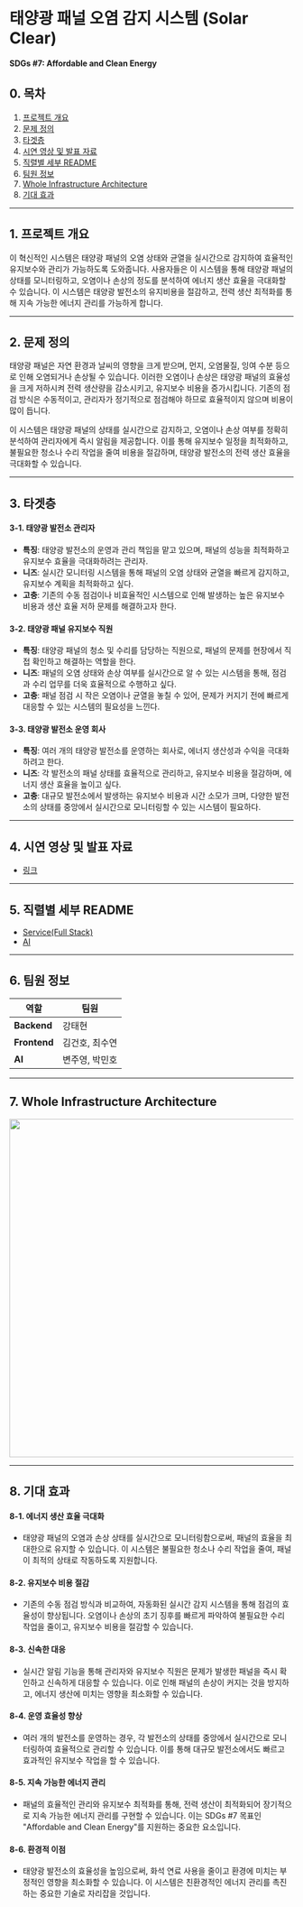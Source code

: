 # **태양광 패널 오염 감지 시스템 (Solar Clear)**  
**SDGs #7: Affordable and Clean Energy**  


## **0. 목차**  
1. [프로젝트 개요](#1-프로젝트-개요)  
2. [문제 정의](#2-문제-정의)  
3. [타겟층](#3-타겟층)    
4. [시연 영상 및 발표 자료](#4-시연-영상-및-발표-자료)  
5. [직렬별 세부 README](#5-직렬별-세부-readme)  
6. [팀원 정보](#6-팀원-정보)  
7. [Whole Infrastructure Architecture](#7-whole-infrastructure-architecture)  
8. [기대 효과](#8-기대-효과)  

---

## **1. 프로젝트 개요**  
이 혁신적인 시스템은 태양광 패널의 오염 상태와 균열을 실시간으로 감지하여 효율적인 유지보수와 관리가 가능하도록 도와줍니다. 사용자들은 이 시스템을 통해 태양광 패널의 상태를 모니터링하고, 오염이나 손상의 정도를 분석하여 에너지 생산 효율을 극대화할 수 있습니다. 이 시스템은 태양광 발전소의 유지비용을 절감하고, 전력 생산 최적화를 통해 지속 가능한 에너지 관리를 가능하게 합니다.

---

## **2. 문제 정의**  
태양광 패널은 자연 환경과 날씨의 영향을 크게 받으며, 먼지, 오염물질, 잉여 수분 등으로 인해 오염되거나 손상될 수 있습니다. 이러한 오염이나 손상은 태양광 패널의 효율성을 크게 저하시켜 전력 생산량을 감소시키고, 유지보수 비용을 증가시킵니다. 기존의 점검 방식은 수동적이고, 관리자가 정기적으로 점검해야 하므로 효율적이지 않으며 비용이 많이 듭니다.  

이 시스템은 태양광 패널의 상태를 실시간으로 감지하고, 오염이나 손상 여부를 정확히 분석하여 관리자에게 즉시 알림을 제공합니다. 이를 통해 유지보수 일정을 최적화하고, 불필요한 청소나 수리 작업을 줄여 비용을 절감하며, 태양광 발전소의 전력 생산 효율을 극대화할 수 있습니다.

---

## **3. 타겟층**  

#### **3-1. 태양광 발전소 관리자**  
- **특징**: 태양광 발전소의 운영과 관리 책임을 맡고 있으며, 패널의 성능을 최적화하고 유지보수 효율을 극대화하려는 관리자.  
- **니즈**: 실시간 모니터링 시스템을 통해 패널의 오염 상태와 균열을 빠르게 감지하고, 유지보수 계획을 최적화하고 싶다.  
- **고충**: 기존의 수동 점검이나 비효율적인 시스템으로 인해 발생하는 높은 유지보수 비용과 생산 효율 저하 문제를 해결하고자 한다.  

#### **3-2. 태양광 패널 유지보수 직원**  
- **특징**: 태양광 패널의 청소 및 수리를 담당하는 직원으로, 패널의 문제를 현장에서 직접 확인하고 해결하는 역할을 한다.  
- **니즈**: 패널의 오염 상태와 손상 여부를 실시간으로 알 수 있는 시스템을 통해, 점검과 수리 업무를 더욱 효율적으로 수행하고 싶다.  
- **고충**: 패널 점검 시 작은 오염이나 균열을 놓칠 수 있어, 문제가 커지기 전에 빠르게 대응할 수 있는 시스템의 필요성을 느낀다.  

#### **3-3. 태양광 발전소 운영 회사**  
- **특징**: 여러 개의 태양광 발전소를 운영하는 회사로, 에너지 생산성과 수익을 극대화하려고 한다.  
- **니즈**: 각 발전소의 패널 상태를 효율적으로 관리하고, 유지보수 비용을 절감하며, 에너지 생산 효율을 높이고 싶다.  
- **고충**: 대규모 발전소에서 발생하는 유지보수 비용과 시간 소모가 크며, 다양한 발전소의 상태를 중앙에서 실시간으로 모니터링할 수 있는 시스템이 필요하다.  

---

## **4. 시연 영상 및 발표 자료**  
* [링크](https://drive.google.com/drive/folders/1X9PiMRji2rHnhtu_W0-xci_jH8bwDsEb?usp=sharing)

---

## **5. 직렬별 세부 README**  
- [Service(Full Stack)](https://github.com/vision-challenge-team-5/solar-clear/README.md)  
- [AI](https://github.com/vision-challenge-team-5/AI/README.md)  

---

## **6. 팀원 정보**  

| 역할        | 팀원          |
|-------------|---------------|
| **Backend** | 강태현        |
| **Frontend**| 김건호, 최수연 |
| **AI**      | 변주영, 박민호 |

---

## **7. Whole Infrastructure Architecture**  
<img width="600px" src="https://github.com/user-attachments/assets/a97c0a37-59a5-4f8d-8efd-87e0326aeff8"/>

---

## **8. 기대 효과**

#### 8-1. **에너지 생산 효율 극대화**  
- 태양광 패널의 오염과 손상 상태를 실시간으로 모니터링함으로써, 패널의 효율을 최대한으로 유지할 수 있습니다. 이 시스템은 불필요한 청소나 수리 작업을 줄여, 패널이 최적의 상태로 작동하도록 지원합니다.

#### 8-2. **유지보수 비용 절감**  
- 기존의 수동 점검 방식과 비교하여, 자동화된 실시간 감지 시스템을 통해 점검의 효율성이 향상됩니다. 오염이나 손상의 초기 징후를 빠르게 파악하여 불필요한 수리 작업을 줄이고, 유지보수 비용을 절감할 수 있습니다.

#### 8-3. **신속한 대응**  
- 실시간 알림 기능을 통해 관리자와 유지보수 직원은 문제가 발생한 패널을 즉시 확인하고 신속하게 대응할 수 있습니다. 이로 인해 패널의 손상이 커지는 것을 방지하고, 에너지 생산에 미치는 영향을 최소화할 수 있습니다.

#### 8-4. **운영 효율성 향상**  
- 여러 개의 발전소를 운영하는 경우, 각 발전소의 상태를 중앙에서 실시간으로 모니터링하여 효율적으로 관리할 수 있습니다. 이를 통해 대규모 발전소에서도 빠르고 효과적인 유지보수 작업을 할 수 있습니다.

#### 8-5. **지속 가능한 에너지 관리**  
- 패널의 효율적인 관리와 유지보수 최적화를 통해, 전력 생산이 최적화되어 장기적으로 지속 가능한 에너지 관리를 구현할 수 있습니다. 이는 SDGs #7 목표인 "Affordable and Clean Energy"를 지원하는 중요한 요소입니다.

#### 8-6. **환경적 이점**  
- 태양광 발전소의 효율성을 높임으로써, 화석 연료 사용을 줄이고 환경에 미치는 부정적인 영향을 최소화할 수 있습니다. 이 시스템은 친환경적인 에너지 관리를 촉진하는 중요한 기술로 자리잡을 것입니다.
